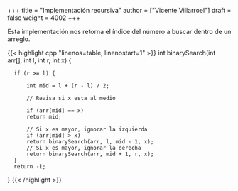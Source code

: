 +++
title = "Implementación recursiva"
author = ["Vicente Villarroel"]
draft = false
weight = 4002
+++

Esta implementación nos retorna el índice del número a buscar dentro de un arreglo.

{{< highlight cpp "linenos=table, linenostart=1" >}}
  int binarySearch(int arr[], int l, int r, int x)
  {

      if (r >= l) {

          int mid = l + (r - l) / 2;

          // Revisa si x esta al medio

          if (arr[mid] == x)
          return mid;

          // Si x es mayor, ignorar la izquierda
          if (arr[mid] > x)
          return binarySearch(arr, l, mid - 1, x);
          // Si x es mayor, ignorar la derecha
          return binarySearch(arr, mid + 1, r, x);
      }
      return -1;
  }
{{< /highlight >}}
